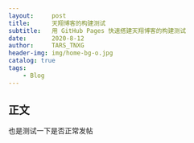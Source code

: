 ```yaml
---
layout:     post
title:      天翔博客的构建测试
subtitle:   用 GitHub Pages 快速搭建天翔博客的构建测试
date:       2020-8-12
author:     TARS_TNXG
header-img: img/home-bg-o.jpg
catalog: true
tags:
    - Blog
---
```


## 正文
也是测试一下是否正常发帖

